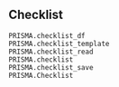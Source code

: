 ## Checklist
```@docs
PRISMA.checklist_df
PRISMA.checklist_template
PRISMA.checklist_read
PRISMA.checklist
PRISMA.checklist_save
PRISMA.Checklist
```